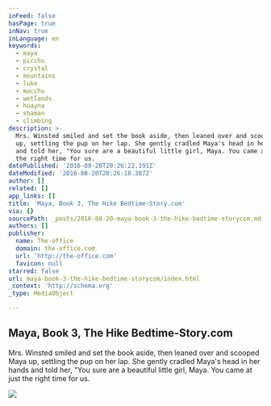 ```yaml
---
inFeed: false
hasPage: true
inNav: true
inLanguage: en
keywords:
  - maya
  - picchu
  - crystal
  - mountains
  - luke
  - macchu
  - wetlands
  - huayna
  - shaman
  - climbing
description: >-
  Mrs. Winsted smiled and set the book aside, then leaned over and scooped Maya
  up, settling the pup on her lap. She gently cradled Maya's head in her hands
  and told her, "You sure are a beautiful little girl, Maya. You came at just
  the right time for us.
datePublished: '2016-08-20T20:26:22.191Z'
dateModified: '2016-08-20T20:26:18.387Z'
author: []
related: []
app_links: []
title: 'Maya, Book 3, The Hike Bedtime-Story.com'
via: {}
sourcePath: _posts/2016-08-20-maya-book-3-the-hike-bedtime-storycom.md
authors: []
publisher:
  name: The-office
  domain: the-office.com
  url: 'http://the-office.com'
  favicon: null
starred: false
url: maya-book-3-the-hike-bedtime-storycom/index.html
_context: 'http://schema.org'
_type: MediaObject

---
```

<article style=""><h1>Maya, Book 3, The Hike Bedtime-Story.com</h1><p>Mrs. Winsted smiled and set the book aside, then leaned over and scooped Maya up, settling the pup on her lap. She gently cradled Maya's head in her hands and told her, "You sure are a beautiful little girl, Maya. You came at just the right time for us.</p><img src="http://the-office.com/bedtime-story/maya-25.jpg" /></article>